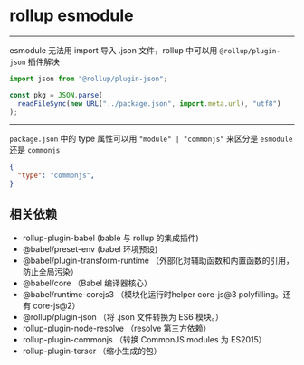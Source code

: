 # rollup esmodule

---

esmodule 无法用 import 导入 .json 文件，rollup 中可以用 `@rollup/plugin-json` 插件解决

```js
import json from "@rollup/plugin-json";

const pkg = JSON.parse(
  readFileSync(new URL("../package.json", import.meta.url), "utf8")
);

```

---

`package.json` 中的 type 属性可以用 `"module" | "commonjs"` 来区分是 `esmodule` 还是 `commonjs`

```json
{
  "type": "commonjs",
}
```

## 相关依赖

- rollup-plugin-babel (bable 与 rollup 的集成插件)
- @babel/preset-env (babel 环境预设)
- @babel/plugin-transform-runtime （外部化对辅助函数和内置函数的引用，防止全局污染）
- @babel/core （Babel 编译器核心）
- @babel/runtime-corejs3 （模块化运行时helper core-js@3 polyfilling。还有 core-js@2）
- @rollup/plugin-json （将 .json 文件转换为 ES6 模块。）
- rollup-plugin-node-resolve （resolve 第三方依赖）
- rollup-plugin-commonjs （转换 CommonJS modules 为 ES2015）
- rollup-plugin-terser （缩小生成的包）
